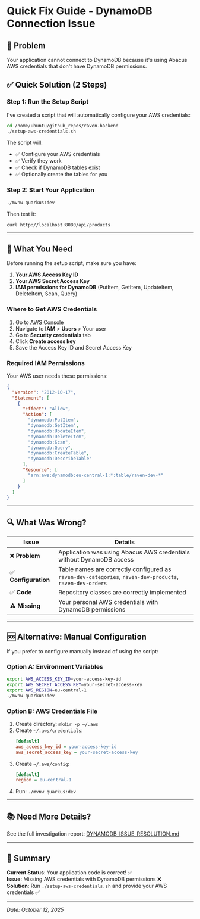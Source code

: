 # Quick Fix Guide - DynamoDB Connection Issue

## 🚨 Problem
Your application cannot connect to DynamoDB because it's using Abacus AWS credentials that don't have DynamoDB permissions.

## ✅ Quick Solution (2 Steps)

### Step 1: Run the Setup Script

I've created a script that will automatically configure your AWS credentials:

```bash
cd /home/ubuntu/github_repos/raven-backend
./setup-aws-credentials.sh
```

The script will:
- ✅ Configure your AWS credentials
- ✅ Verify they work
- ✅ Check if DynamoDB tables exist
- ✅ Optionally create the tables for you

### Step 2: Start Your Application

```bash
./mvnw quarkus:dev
```

Then test it:
```bash
curl http://localhost:8080/api/products
```

---

## 📝 What You Need

Before running the setup script, make sure you have:

1. **Your AWS Access Key ID**
2. **Your AWS Secret Access Key**
3. **IAM permissions for DynamoDB** (PutItem, GetItem, UpdateItem, DeleteItem, Scan, Query)

### Where to Get AWS Credentials

1. Go to [AWS Console](https://console.aws.amazon.com/)
2. Navigate to **IAM** > **Users** > Your user
3. Go to **Security credentials** tab
4. Click **Create access key**
5. Save the Access Key ID and Secret Access Key

### Required IAM Permissions

Your AWS user needs these permissions:

```json
{
  "Version": "2012-10-17",
  "Statement": [
    {
      "Effect": "Allow",
      "Action": [
        "dynamodb:PutItem",
        "dynamodb:GetItem",
        "dynamodb:UpdateItem",
        "dynamodb:DeleteItem",
        "dynamodb:Scan",
        "dynamodb:Query",
        "dynamodb:CreateTable",
        "dynamodb:DescribeTable"
      ],
      "Resource": [
        "arn:aws:dynamodb:eu-central-1:*:table/raven-dev-*"
      ]
    }
  ]
}
```

---

## 🔍 What Was Wrong?

| Issue | Details |
|-------|---------|
| ❌ **Problem** | Application was using Abacus AWS credentials without DynamoDB access |
| ✅ **Configuration** | Table names are correctly configured as `raven-dev-categories`, `raven-dev-products`, `raven-dev-orders` |
| ✅ **Code** | Repository classes are correctly implemented |
| ⚠️ **Missing** | Your personal AWS credentials with DynamoDB permissions |

---

## 🆘 Alternative: Manual Configuration

If you prefer to configure manually instead of using the script:

### Option A: Environment Variables

```bash
export AWS_ACCESS_KEY_ID=your-access-key-id
export AWS_SECRET_ACCESS_KEY=your-secret-access-key
export AWS_REGION=eu-central-1
./mvnw quarkus:dev
```

### Option B: AWS Credentials File

1. Create directory: `mkdir -p ~/.aws`
2. Create `~/.aws/credentials`:
   ```ini
   [default]
   aws_access_key_id = your-access-key-id
   aws_secret_access_key = your-secret-access-key
   ```
3. Create `~/.aws/config`:
   ```ini
   [default]
   region = eu-central-1
   ```
4. Run: `./mvnw quarkus:dev`

---

## 📚 Need More Details?

See the full investigation report: [DYNAMODB_ISSUE_RESOLUTION.md](./DYNAMODB_ISSUE_RESOLUTION.md)

---

## 🎯 Summary

**Current Status**: Your application code is correct! ✅  
**Issue**: Missing AWS credentials with DynamoDB permissions ❌  
**Solution**: Run `./setup-aws-credentials.sh` and provide your AWS credentials ✅

---

*Date: October 12, 2025*
